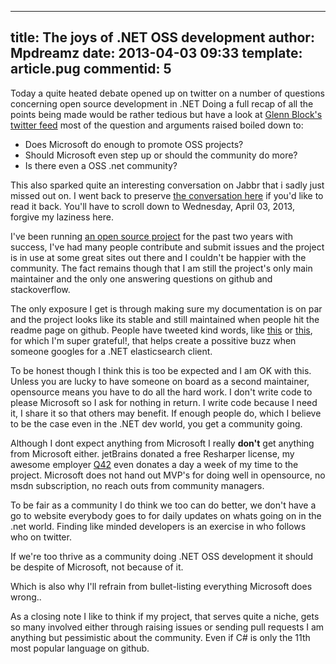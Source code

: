 ---
title: The joys of .NET OSS development
author: Mpdreamz
date: 2013-04-03 09:33
template: article.pug
commentid: 5
----

Today a quite heated debate opened up on twitter on a number of questions concerning open source development in .NET
Doing a full recap of all the points being made would be rather tedious but have a look at [Glenn Block's twitter feed](https://www.twitter.com/gblock) most of the question and arguments raised boiled down to:

* Does Microsoft do enough to promote OSS projects?
* Should Microsoft even step up or should the community do more?
* Is there even a OSS .net community?

This also sparked quite an interesting conversation on Jabbr that i sadly just missed out on. I went back to preserve [the conversation here](jabbr-oss-room-convo.html) if you'd like to read it back. You'll have to scroll down to Wednesday, April 03, 2013, forgive my laziness here.

I've been running [an open source project](https://www.github.com/Mpdreamz/NEST) for the past two years with success, I've had many people contribute and submit issues and the project is in use at some great sites out there and I couldn't be happier with the community. The fact remains though that I am still the project's only main maintainer and the only one answering questions on github and stackoverflow. 

The only exposure I get is through making sure my documentation is on par and the project looks like its stable and still maintained when people hit the readme page on github. People have tweeted kind words, like [this](https://twitter.com/jptoto/status/287329848249167873) or [this](https://twitter.com/montesinnos/status/318811105478725634), for which I'm super grateful!, that helps create a possitive buzz when someone googles for a .NET elasticsearch client.

To be honest though I think this is too be expected and I am OK with this. Unless you are lucky to have someone on board as a second maintainer, opensource means you have to do all the hard work. I don't write code to please Microsoft so I ask for nothing in return. I write code because I need it, I share it so that others may benefit. If enough people do, which I believe to be the case even in the .NET dev world, you get a community going. 

Although I dont expect anything from Microsoft I really **don't** get anything from Microsoft either. jetBrains donated a free Resharper license, my awesome employer [Q42](http://www.q42.nl) even donates a day a week of my time to the project. 
Microsoft does not hand out MVP's for doing well in opensource, no msdn subscription, no reach outs from community managers.

To be fair as a community I do think we too can do better, we don't have a go to website everybody goes to for daily updates on whats going on in the .net world. Finding like minded developers is an exercise in who follows who on twitter.

If we're too thrive as a community doing .NET OSS development it should be despite of Microsoft, not because of it. 

Which is also why I'll refrain from bullet-listing everything Microsoft does wrong..

As a closing note I like to think if my project, that serves quite a niche, gets so many involved either through raising issues or sending pull requests I am anything but pessimistic about the community. Even if C# is only the 11th most popular language on github. 

